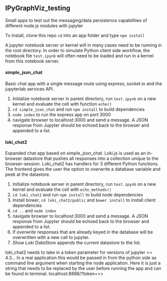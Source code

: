 ## IPyGraphViz_testing

Small apps to test out the messaging/data persistence capabilities of different node.js modules with jupyter

To install, clone this repo `cd` into an app folder and type `npm install`

A jupyter notebook server or kernel will in many cases need to be running in the root directory. In order to simulate Python client side workflow, the notebook file `test.ipynb` will often need to be loaded and run in a kernel from this notebook server.

#### simple_json_chat
Basic chat app with a single message route using express, socket.io and the jupyterlab services API.

1. Initialize notebook server in parent directory, run `test.ipynb` on a new kernel and evaluate the cell with function `echo()`
2. `cd simple_json_chat` and run `npm install` to build dependencies
3. `node index` to run the express app on port 3000
4. navigate browser to localhost:3000 and send a message. A JSON response from Jupyter should be echoed back to the browser and appended to a list.

#### loki_chat2
Expanded chat app based on simple_json_chat. Loki.js is used as an in-browser datastore that pushes all responses into a collection unique to the browser-session. Loki_chat2 has handlers for 3 different Python functions. The frontend gives the user the option to overwrite a database variable and peek at the datastore.

1. Initialize notebook server in parent directory, run `test.ipynb` on a new kernel and evaluate the cell with `echo_methods()`
2. `cd loki_chat2` and run `npm install` to build node dependencies
3. Install bower, `cd loki_chat2/public` and `bower install` to install client dependencies
4. `cd ..` and `node index` 
5. navigate browser to localhost:3000 and send a message. A JSON response from Jupyter should be echoed back to the browser and appended to a list.
6. If _overwrite_ responses that are already keyed in the database will be overwritten with a new call to jupyter.
7. _Show Loki DataStore_ appends the current datastore to the list.

loki_chat2 needs to take in a token parameter for versions of jupyter >= 4.3... In a real application this would be passed in from the python side as command line argument when starting the node application. Here it is just a string that needs to be replaced by the user before running the app and can be found in terminal. localhost:8888/?token=<<token string>>

